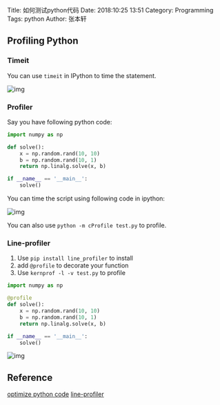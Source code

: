 Title: 如何测试python代码
Date: 2018:10:25 13:51
Category: Programming
Tags: python
Author: 张本轩

## Profiling Python 

### Timeit

You can use `timeit` in IPython to time the statement.

![img](img/ipython-timeit.png)

### Profiler

Say you have following python code:

```python
import numpy as np

def solve():
    x = np.random.rand(10, 10)
    b = np.random.rand(10, 1)
    return np.linalg.solve(x, b)

if __name__ == '__main__':
    solve()
```

You can time the script using following code in ipython:

![img](img/ipython-profile.png)

You can also use `python -m cProfile test.py` to profile.

### Line-profiler

1. Use `pip install line_profiler` to install
2. add `@profile` to decorate your function
3. Use `kernprof -l -v test.py` to profile

```python
import numpy as np

@profile
def solve():
    x = np.random.rand(10, 10)
    b = np.random.rand(10, 1)
    return np.linalg.solve(x, b)

if __name__ == '__main__':
    solve()
```

![img](img/ipython-lineprofile.png)

## Reference

[optimize python code](https://www.scipy-lectures.org/advanced/optimizing/index.html)
[line-profiler](https://github.com/rkern/line_profiler)